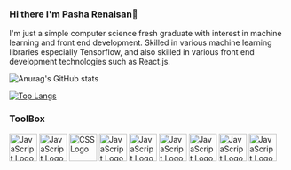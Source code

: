 ### Hi there I'm Pasha Renaisan👋
I'm just a simple computer science fresh graduate with interest in machine learning and front end development. Skilled in various machine learning libraries especially Tensorflow, and also skilled in various front end development technologies such as React.js.

![Anurag's GitHub stats](https://github-readme-stats.vercel.app/api?username=Renrensan&count_private=true&show_icons=true&theme=codeSTACKr)

[![Top Langs](https://github-readme-stats.vercel.app/api/top-langs/?username=Renrensan&layout=compact&theme=codeSTACKr)](https://github.com/anuraghazra/github-readme-stats)

### ToolBox
<img src="https://cdn.worldvectorlogo.com/logos/python-5.svg" alt="JavaScript Logo" width="50" height="50"/>  <img src="https://cdn.worldvectorlogo.com/logos/tensorflow-2.svg" alt="JavaScript Logo" width="50" height="50"/>  <img src="https://cdn.worldvectorlogo.com/logos/react-2.svg" alt="CSS Logo" width="50" height="50"/>  <img src="https://cdn.worldvectorlogo.com/logos/laravel-2.svg" alt="JavaScript Logo" width="50" height="50"/> <img src="https://cdn.worldvectorlogo.com/logos/material-ui-1.svg" alt="JavaScript Logo" width="50" height="50"/>  <img src="https://cdn.worldvectorlogo.com/logos/bootstrap-4.svg" alt="JavaScript Logo" width="50" height="50"/> <img src="https://cdn.worldvectorlogo.com/logos/html-1.svg" alt="JavaScript Logo" width="50" height="50"/> <img src="https://cdn.worldvectorlogo.com/logos/css-3.svg" alt="JavaScript Logo" width="50" height="50"/>  <img src="https://cdn.worldvectorlogo.com/logos/logo-javascript.svg" alt="JavaScript Logo" width="50" height="50"/>


<!--
**Renrensan/Renrensan** is a ✨ _special_ ✨ repository because its `README.md` (this file) appears on your GitHub profile.

Here are some ideas to get you started:

- 🔭 I’m currently working on ...
- 🌱 I’m currently learning ...
- 👯 I’m looking to collaborate on ...
- 🤔 I’m looking for help with ...
- 💬 Ask me about ...
- 📫 How to reach me: ...
- 😄 Pronouns: ...
- ⚡ Fun fact: ...
-->
